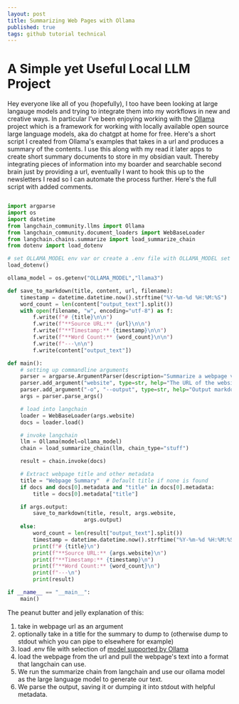 ```yaml
---
layout: post
title: Summarizing Web Pages with Ollama
published: true
tags: github tutorial technical
---
```


# A Simple yet Useful Local LLM Project
Hey everyone like all of you (hopefully), I too have been looking at large langauge models and trying to integrate them into my workflows in new and creative ways. In particular I've been enjoying working with the [Ollama](https://ollama.com/) project which is a framework for working with locally available open source large language models, aka do chatgpt at home for free. Here's a short script I created from Ollama's examples that takes in a url and produces a summary of the contents. I use this along with my read it later apps to create short summary documents to store in my obsidian vault. Thereby integrating pieces of information into my boarder and searchable second brain just by providing a url, eventually I want to hook this up to the newsletters I read so I can automate the process further. Here's the full script with added comments. 

```python

import argparse
import os
import datetime
from langchain_community.llms import Ollama
from langchain_community.document_loaders import WebBaseLoader
from langchain.chains.summarize import load_summarize_chain
from dotenv import load_dotenv

# set OLLAMA_MODEL env var or create a .env file with OLLAMA_MODEL set to the model of your choice
load_dotenv()

ollama_model = os.getenv("OLLAMA_MODEL","llama3")

def save_to_markdown(title, content, url, filename):
    timestamp = datetime.datetime.now().strftime("%Y-%m-%d %H:%M:%S")
    word_count = len(content["output_text"].split())
    with open(filename, "w", encoding="utf-8") as f:
        f.write(f"# {title}\n\n")
        f.write(f"**Source URL:** {url}\n\n")
        f.write(f"**Timestamp:** {timestamp}\n\n")
        f.write(f"**Word Count:** {word_count}\n\n")
        f.write(f"---\n\n")
        f.write(content["output_text"])

def main():
    # setting up commandline arguments
    parser = argparse.ArgumentParser(description="Summarize a webpage via a llm model available via ollama")
    parser.add_argument("website", type=str, help="The URL of the website to summarize.")
    parser.add_argument("-o", "--output", type=str, help="Output markdown file to save the summary. If not provided, output will be printed to stdout.")
    args = parser.parse_args()

    # load into langchain
    loader = WebBaseLoader(args.website)
    docs = loader.load()

    # invoke langchain 
    llm = Ollama(model=ollama_model)
    chain = load_summarize_chain(llm, chain_type="stuff")

    result = chain.invoke(docs)

    # Extract webpage title and other metadata
    title = "Webpage Summary"  # Default title if none is found
    if docs and docs[0].metadata and "title" in docs[0].metadata:
        title = docs[0].metadata["title"]

    if args.output:
        save_to_markdown(title, result, args.website,
                        args.output)
    else:
        word_count = len(result["output_text"].split())
        timestamp = datetime.datetime.now().strftime("%Y-%m-%d %H:%M:%S")
        print(f"# {title}\n")
        print(f"**Source URL:** {args.website}\n")
        print(f"**Timestamp:** {timestamp}\n")
        print(f"**Word Count:** {word_count}\n")
        print(f"---\n")
        print(result)

if __name__ == "__main__":
    main()

```

The peanut butter and jelly explanation of this:
1. take in webpage url as an argument
2. optionally take in a title for the summary to dump to (otherwise dump to stdout which you can pipe to elsewhere for example)
3. load .env file with selection of [model supported by Ollama](https://ollama.com/library)
4. load the webpage from the url and pull the webpage's text into a format that langchain can use. 
5. We run the summarize chain from langchain and use our ollama model as the large language model to generate our text. 
6. We parse the output, saving it or dumping it into stdout with helpful metadata. 